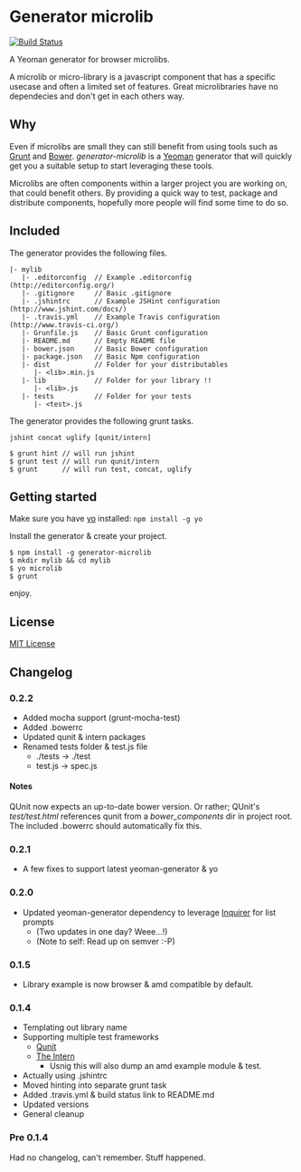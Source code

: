 # Generator microlib

[![Build Status](https://secure.travis-ci.org/asbjornenge/generator-microlib.png?branch=master)](http://travis-ci.org/asbjornenge/generator-microlib)

A Yeoman generator for browser microlibs.

A microlib or micro-library is a javascript component that has a specific usecase and often a limited set of features. Great microlibraries have no dependecies and don't get in each others way.

## Why

Even if microlibs are small they can still benefit from using tools such as [Grunt](http://gruntjs.com/) and [Bower](http://bower.io/). *generator-microlib* is a [Yeoman](http://yeoman.io/) generator that will quickly get you a suitable setup to start leveraging these tools.

Microlibs are often components within a larger project you are working on, that could benefit others. By providing a quick way to test, package and distribute components, hopefully more people will find some time to do so.

## Included

The generator provides the following files.

	|- mylib
	   |- .editorconfig  // Example .editorconfig (http://editorconfig.org/)
	   |- .gitignore     // Basic .gitignore
	   |- .jshintrc      // Example JSHint configuration (http://www.jshint.com/docs/)
	   |- .travis.yml    // Example Travis configuration (http://www.travis-ci.org/)
	   |- Grunfile.js    // Basic Grunt configuration
	   |- README.md      // Empty README file
	   |- bower.json     // Basic Bower configuration
	   |- package.json   // Basic Npm configuration
	   |- dist           // Folder for your distributables
          |- <lib>.min.js
	   |- lib            // Folder for your library !!
          |- <lib>.js
	   |- tests          // Folder for your tests
          |- <test>.js

The generator provides the following grunt tasks.

	jshint concat uglify [qunit/intern]

	$ grunt hint // will run jshint
	$ grunt test // will run qunit/intern
	$ grunt      // will run test, concat, uglify

## Getting started

Make sure you have [yo](https://github.com/yeoman/yo) installed: `npm install -g yo`

Install the generator & create your project.

	$ npm install -g generator-microlib
	$ mkdir mylib && cd mylib
	$ yo microlib
	$ grunt

enjoy.

## License
[MIT License](http://en.wikipedia.org/wiki/MIT_License)

## Changelog

### 0.2.2

* Added mocha support (grunt-mocha-test)
* Added .bowerrc
* Updated qunit & intern packages
* Renamed tests folder & test.js file
	* ./tests -> ./test 
	* test.js -> spec.js

#### Notes

QUnit now expects an up-to-date bower version. Or rather; QUnit's *test/test.html* references qunit from a *bower_components* dir in project root. The included .bowerrc should automatically fix this.


### 0.2.1

* A few fixes to support latest yeoman-generator & yo

### 0.2.0

* Updated yeoman-generator dependency to leverage [Inquirer](https://github.com/SBoudrias/Inquirer.js) for list prompts
	* (Two updates in one day? Weee…!)
	* (Note to self: Read up on semver :-P)

### 0.1.5

* Library example is now browser & amd compatible by default.

### 0.1.4

* Templating out library name
* Supporting multiple test frameworks
	* [Qunit](http://qunitjs.com/)
	* [The Intern](http://theintern.io)
		* Usnig this will also dump an amd example module & test.
* Actually using .jshintrc
* Moved hinting into separate grunt task
* Added .travis.yml & build status link to README.md
* Updated versions
* General cleanup

### Pre 0.1.4

Had no changelog, can't remember. Stuff happened.
